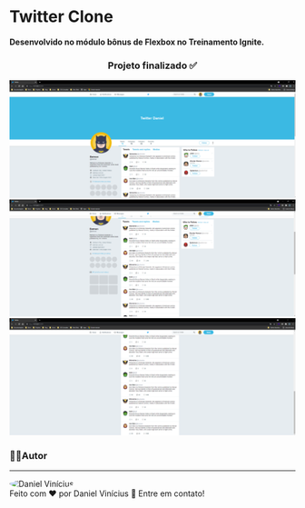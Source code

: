 # Twitter Clone

**Desenvolvido no módulo bônus de Flexbox no Treinamento Ignite.**

<h3 align="center">
Projeto finalizado ✅
</h3>

<img src=".github/1.png" />
<img src=".github/2.png" />
<img src=".github/3.png" />

### 👨‍💻Autor <a id="autor"> </a>

---

<a href="https://github.com/Daniel-Vinicius" style="text-decoration: none;">
<img style="border-radius: 50%;" src="https://avatars3.githubusercontent.com/u/66279500?s=460&u=2978b74f2bfcfec553cdd62c2cf15a0eca6652a3&v=4" width="100px;"  alt="Daniel Vinícius"/>

<br />
<span> Feito com ❤️ por Daniel Vinícius 👋 Entre em contato! </span> 
</a>
